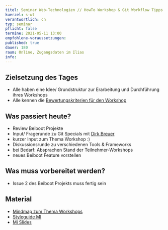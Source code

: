 ```yaml
---
titel: Seminar Web-Technologien // HowTo Workshop & Git Workflow Tipps …
kuerzel: s-wt
verantwortlich: cn
typ: seminar
pflicht: false
termine: 2021-05-11 13:00
empfohlene-voraussetzungen: 
published: true
dauer: 180
raum: Online, Zugangsdaten im Ilias
info: 
---
```


## Zielsetzung des Tages
- Alle haben eine Idee/ Grundstruktur zur Erarbeitung und Durchführung ihres Workshops
- Alle kennen die [Bewertungskriterien für den Workshop](https://th-koeln.github.io/mi-master-wtw/bewertungskriterien/#workshop)

## Was passiert heute?
- Review Beiboot Projekte
- Input/ Fragerunde zu Git Specials mit [Dirk Breuer](https://codelater.de/)
- kurzer Input zum Thema Workshop :)
- Diskussionsrunde zu verschiedenen Tools & Frameworks
- bei Bedarf: Absprachen Stand der Teilnehmer-Workshops
- neues Beiboot Feature vorstellen

## Was muss vorbereitet werden?
- Issue 2 des Beiboot Projekts muss fertig sein

## Material
- [Mindmap zum Thema Workshops](../../../material/web-technologien/gedanken-zum-workshopping.pdf)
- [Styleguide MI](https://www.medieninformatik.th-koeln.de/tools/styleguide/)
- [Mi Slides](https://github.com/cnoss/mi-slides)
